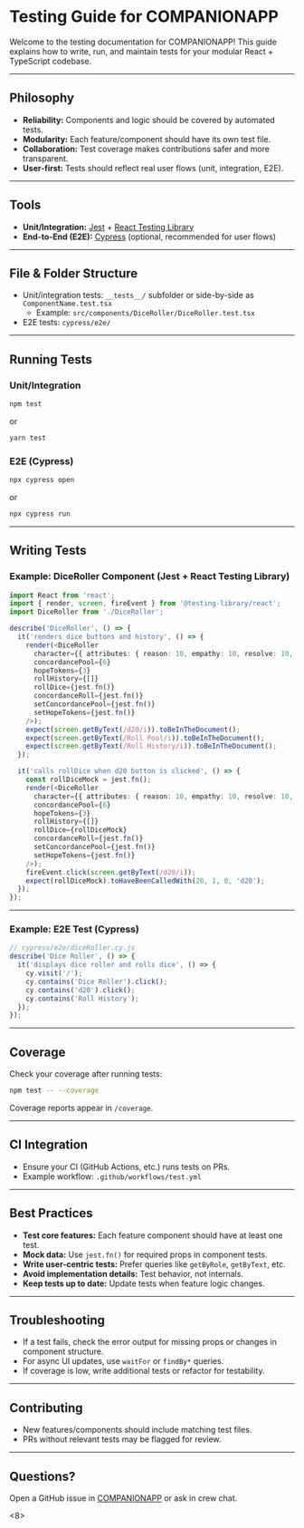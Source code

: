 # Testing Guide for COMPANIONAPP

Welcome to the testing documentation for COMPANIONAPP! This guide explains how to write, run, and maintain tests for your modular React + TypeScript codebase.

---

## Philosophy

- **Reliability:** Components and logic should be covered by automated tests.
- **Modularity:** Each feature/component should have its own test file.
- **Collaboration:** Test coverage makes contributions safer and more transparent.
- **User-first:** Tests should reflect real user flows (unit, integration, E2E).

---

## Tools

- **Unit/Integration:** [Jest](https://jestjs.io/) + [React Testing Library](https://testing-library.com/docs/react-testing-library/intro/)
- **End-to-End (E2E):** [Cypress](https://www.cypress.io/) (optional, recommended for user flows)

---

## File & Folder Structure

- Unit/integration tests: `__tests__/` subfolder or side-by-side as `ComponentName.test.tsx`
  - Example: `src/components/DiceRoller/DiceRoller.test.tsx`
- E2E tests: `cypress/e2e/`

---

## Running Tests

### Unit/Integration

```bash
npm test
```
or
```bash
yarn test
```

### E2E (Cypress)

```bash
npx cypress open
```
or
```bash
npx cypress run
```

---

## Writing Tests

### Example: DiceRoller Component (Jest + React Testing Library)

```typescript
import React from 'react';
import { render, screen, fireEvent } from '@testing-library/react';
import DiceRoller from './DiceRoller';

describe('DiceRoller', () => {
  it('renders dice buttons and history', () => {
    render(<DiceRoller
      character={{ attributes: { reason: 10, empathy: 10, resolve: 10, intuition: 10, vigor: 10 } }}
      concordancePool={6}
      hopeTokens={3}
      rollHistory={[]}
      rollDice={jest.fn()}
      concordanceRoll={jest.fn()}
      setConcordancePool={jest.fn()}
      setHopeTokens={jest.fn()}
    />);
    expect(screen.getByText(/d20/i)).toBeInTheDocument();
    expect(screen.getByText(/Roll Pool/i)).toBeInTheDocument();
    expect(screen.getByText(/Roll History/i)).toBeInTheDocument();
  });

  it('calls rollDice when d20 button is clicked', () => {
    const rollDiceMock = jest.fn();
    render(<DiceRoller
      character={{ attributes: { reason: 10, empathy: 10, resolve: 10, intuition: 10, vigor: 10 } }}
      concordancePool={6}
      hopeTokens={3}
      rollHistory={[]}
      rollDice={rollDiceMock}
      concordanceRoll={jest.fn()}
      setConcordancePool={jest.fn()}
      setHopeTokens={jest.fn()}
    />);
    fireEvent.click(screen.getByText(/d20/i));
    expect(rollDiceMock).toHaveBeenCalledWith(20, 1, 0, 'd20');
  });
});
```

---

### Example: E2E Test (Cypress)

```javascript
// cypress/e2e/diceRoller.cy.js
describe('Dice Roller', () => {
  it('displays dice roller and rolls dice', () => {
    cy.visit('/');
    cy.contains('Dice Roller').click();
    cy.contains('d20').click();
    cy.contains('Roll History');
  });
});
```

---

## Coverage

Check your coverage after running tests:

```bash
npm test -- --coverage
```

Coverage reports appear in `/coverage`.

---

## CI Integration

- Ensure your CI (GitHub Actions, etc.) runs tests on PRs.
- Example workflow: `.github/workflows/test.yml`

---

## Best Practices

- **Test core features:** Each feature component should have at least one test.
- **Mock data:** Use `jest.fn()` for required props in component tests.
- **Write user-centric tests:** Prefer queries like `getByRole`, `getByText`, etc.
- **Avoid implementation details:** Test behavior, not internals.
- **Keep tests up to date:** Update tests when feature logic changes.

---

## Troubleshooting

- If a test fails, check the error output for missing props or changes in component structure.
- For async UI updates, use `waitFor` or `findBy*` queries.
- If coverage is low, write additional tests or refactor for testability.

---

## Contributing

- New features/components should include matching test files.
- PRs without relevant tests may be flagged for review.

---

## Questions?

Open a GitHub issue in [COMPANIONAPP](https://github.com/synapsecomics/COMPANIONAPP/issues) or ask in crew chat.

<8>